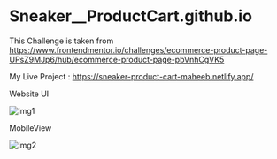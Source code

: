 # Sneaker__ProductCart.github.io
This Challenge is taken from https://www.frontendmentor.io/challenges/ecommerce-product-page-UPsZ9MJp6/hub/ecommerce-product-page-pbVnhCgVK5

My Live Project : https://sneaker-product-cart-maheeb.netlify.app/

Website UI 

![img1](https://user-images.githubusercontent.com/107109005/205450406-7a308da5-e3d9-4202-9190-7b9acca64fd4.png)

MobileView

![img2](https://user-images.githubusercontent.com/107109005/205450544-2d2ec3b8-5faa-43ba-ba19-b5864bd30b80.png)


